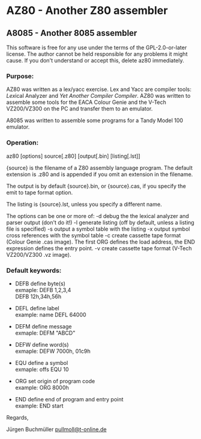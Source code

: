 # AZ80 - Another Z80 assembler
## A8085 - Another 8085 assembler

This software is free for any use under the terms of the GPL-2.0-or-later
license. The author cannot be held responsible for any problems it might
cause. If you don't understand or accept this, delete az80 immediately.

### Purpose:
  AZ80 was written as a lex/yacc exercise. Lex and Yacc are
  compiler tools: *Lex*ical Analyzer and *Yet Another Compiler Compiler*.
  AZ80 was written to assemble some tools for the EACA Colour Genie
  and the V-Tech VZ200/VZ300 on the PC and transfer them to an emulator.

  A8085 was written to assemble some programs for a Tandy Model 100 emulator.

### Operation:
  az80 [options] source[.z80] [output[.bin] [listing[.lst]]

  {source} is the filename of a Z80 assembly language program.
  The default extension is .z80 and is appended if you omit an
  extension in the filename.

  The output is by default {source}.bin, or
  {source}.cas, if you specify the emit to tape format option.

  The listing is {source}.lst, unless you specify a different name.

  The options can be one or more of:
  -d  debug the the lexical analyzer and parser output (don't do it!)
  -l  generate listing (off by default, unless a listing file is specified)
  -s  output a symbol table with the listing
  -x  output symbol cross references with the symbol table
  -c  create cassette tape format (Colour Genie .cas image).
      The first ORG defines the load address, the END expression
      defines the entry point.
  -v  create cassette tape format (V-Tech VZ200/VZ300 .vz image).

### Default keywords:
  + DEFB	define byte(s)<br/>
        exmaple:  DEFB 1,2,3,4<br/>
                  DEFB 12h,34h,56h<br/>

  + DEFL	define label<br/>
        example:  name DEFL 64000<br/>

  + DEFM	define message<br/>
        exmaple:  DEFM "ABCD"<br/>

  + DEFW	define word(s)<br/>
        exmaple:  DEFW 7000h, 01c9h<br/>

  + EQU	define a symbol<br/>
        exmaple: offs EQU 10<br/>

  + ORG	set origin of program code<br/>
        example:  ORG 8000h<br/>

  + END   define end of program and entry point<br/>
        example:  END start<br/>

Regards,

Jürgen Buchmüller <pullmoll@t-online.de>


